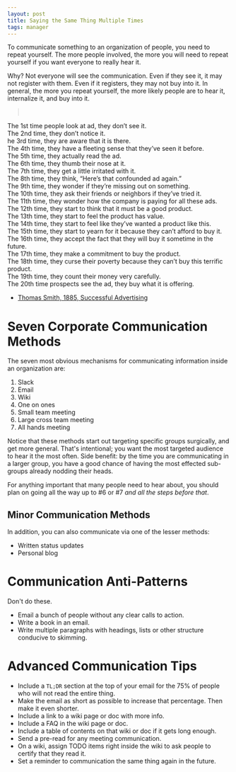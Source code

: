 ```yaml
---
layout: post
title: Saying the Same Thing Multiple Times
tags: manager
---
```


To communicate something to an organization of people, you need to repeat
yourself. The more people involved, the more you will need to repeat yourself
if you want everyone to really hear it.

Why? Not everyone will see the communication. Even if they
see it, it may not register with them. Even if it registers, they may
not buy into it. In general, the more you repeat yourself, the more likely
people are to hear it, internalize it, and buy into it.

> <br>
The 1st time people look at ad, they don’t see it.<br>
The 2nd time, they don’t notice it.<br>
he 3rd time, they are aware that it is there.<br>
The 4th time, they have a fleeting sense that they’ve seen it before.<br>
The 5th time, they actually read the ad.<br>
The 6th time, they thumb their nose at it.<br>
The 7th time, they get a little irritated with it.<br>
The 8th time, they think, “Here’s that confounded ad again.”<br>
The 9th time, they wonder if they’re missing out on something.<br>
The 10th time, they ask their friends or neighbors if they’ve tried it.<br>
The 11th time, they wonder how the company is paying for all these ads.<br>
The 12th time, they start to think that it must be a good product.<br>
The 13th time, they start to feel the product has value.<br>
The 14th time, they start to feel like they’ve wanted a product like this.<br>
The 15th time, they start to yearn for it because they can’t afford to buy it.<br>
The 16th time, they accept the fact that they will buy it sometime in the future.<br>
The 17th time, they make a commitment to buy the product.<br>
The 18th time, they curse their poverty because they can’t buy this terrific product.<br>
The 19th time, they count their money very carefully.<br>
The 20th time prospects see the ad, they buy what it is offering.<br>
  - [Thomas Smith, 1885, Successful Advertising](https://www.amazon.com/Successful-Advertising-Secrets-Explained-AnnuaL/dp/B00HERMNYS)

# Seven Corporate Communication Methods

The seven most obvious mechanisms for communicating information inside an
organization are:

1. Slack
2. Email
3. Wiki
4. One on ones
5. Small team meeting
6. Large cross team meeting
7. All hands meeting

Notice that these methods start out targeting specific groups surgically,
and get more general. That's intentional; you want the most targeted audience
to hear it the most often. Side benefit: by the time you are communicating in
a larger group, you have a good chance of having the most effected sub-groups
already nodding their heads.

For anything important that many people need to hear about, you should plan on
going all the way up to #6 or #7 *and all the steps before that*.

## Minor Communication Methods

In addition, you can also communicate via one of the lesser methods:

- Written status updates
- Personal blog

# Communication Anti-Patterns

Don't do these.

- Email a bunch of people without any clear calls to action.
- Write a book in an email.
- Write multiple paragraphs with headings, lists or other structure conducive to
skimming.

# Advanced Communication Tips

- Include a `TL;DR` section at the top of your email for the 75% of people who
will not read the entire thing.
- Make the email as short as possible to increase that percentage. Then make it
even shorter.
- Include a link to a wiki page or doc with more info.
- Include a FAQ in the wiki page or doc.
- Include a table of contents on that wiki or doc if it gets long enough.
- Send a pre-read for any meeting communication.
- On a wiki, assign TODO items right inside the wiki to ask people to certify
that they read it.
- Set a reminder to communication the same thing again in the future.
